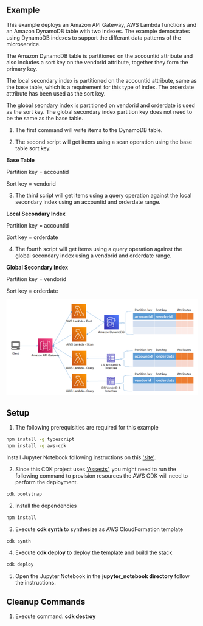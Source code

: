 ## Example
This example deploys an Amazon API Gateway, AWS Lambda functions and an Amazon DynamoDB table with two indexes. The example demostrates using DynamoDB indexes to support the differant data patterns of the microservice.

The Amazon DynamoDB table is partitioned on the accountid attribute and also includes a sort key on the vendorid attribute, together they form the primary key. 

The local secondary index is partitioned on the accountid attribute, same as the base table, which is a requirement for this type of index. The orderdate attribute has been used as the sort key.

The global seondary index is partitioned on vendorid and orderdate is used as the sort key. The global secondary index partition key does not need to be the same as the base table. 

1. The first command will write items to the DynamoDB table.

2. The second script will get items using a scan operation using the base table sort key.

**Base Table**

Partition key = accountid

Sort key = vendorid

3. The third script will get items using a query operation against the local secondary index using an accountid and orderdate range.

**Local Secondary Index**

Partition key = accountid

Sort key = orderdate

4. The fourth script will get items using a query operation against the global secondary index using a vendorid and orderdate range.

**Global Secondary Index**

Partition key = vendorid

Sort key = orderdate

![architecture](./images/architecture_1.png "Architecture")

## Setup

1. The following prerequisities are required for this example
  
```bash
npm install -g typescript
npm install -g aws-cdk
```

Install Jupyter Notebook following instructions on this ['site'](https://jupyter.org/install).

2. Since this CDK project uses ['Assests'](https://docs.aws.amazon.com/cdk/latest/guide/assets.html), you might need to run the following command to provision resources the AWS CDK will need to perform the deployment.

```bash 
cdk bootstrap
```

2. Install the dependencies

```bash
npm install
```

3. Execute **cdk synth** to synthesize as AWS CloudFormation template

```bash
cdk synth
```

4. Execute **cdk deploy** to deploy the template and build the stack

```bash
cdk deploy
```
5. Open the Jupyter Notebook in the **jupyter_notebook directory** follow the instructions.


## Cleanup Commands
1. Execute command: **cdk destroy**